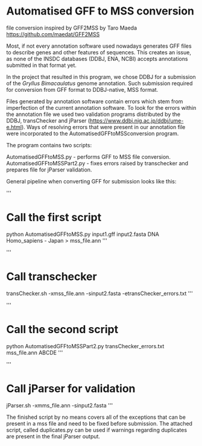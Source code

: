 # Automatised GFF to MSS conversion
file conversion inspired by GFF2MSS by Taro Maeda
https://github.com/maedat/GFF2MSS

Most, if not every annotation software used nowadays generates GFF files to describe genes and other features of sequences. This creates an issue, as none of the INSDC databases (DDBJ, ENA, NCBI) accepts annotations submitted in that format yet.

In the project that resulted in this program, we chose DDBJ for a submission of the *Gryllus Bimacaulatus* genome annotation. Such submission required for conversion from GFF format to DDBJ-native, MSS format. 

Files generated by annotation software contain errors which stem from imperfection of the current annotation software. To look for the errors within the annotation file we used two validation programs distributed by the DDBJ, transChecker and jParser (https://www.ddbj.nig.ac.jp/ddbj/ume-e.html). Ways of resolving errors that were present in our annotation file were incorporated to the AutomatisedGFFtoMSSconversion program. 

The program contains two scripts:

AutomatisedGFFtoMSS.py - performs GFF to MSS file conversion.
AutomatisedGFFtoMSSPart2.py - fixes errors raised by transchecker and prepares file for jParser validation.

General pipeline when converting GFF for submission looks like this:

'''
# Call the first script
python AutomatisedGFFtoMSS.py input1.gff input2.fasta DNA Homo_sapiens - Japan > mss_file.ann
'''

'''
# Call transchecker
transChecker.sh -xmss_file.ann -sinput2.fasta -etransChecker_errors.txt
'''

'''
# Call the second script
python AutomatisedGFFtoMSSPart2.py transChecker_errors.txt mss_file.ann ABCDE
'''

'''
# Call jParser for validation
jParser.sh -xmms_file.ann -sinput2.fasta
'''

The finished script by no means covers all of the exceptions that can be present in a mss file and need to be fixed before submission.
The attached script, called duplicates.py can be used if warnings regarding duplicates are present in the final jParser output.



